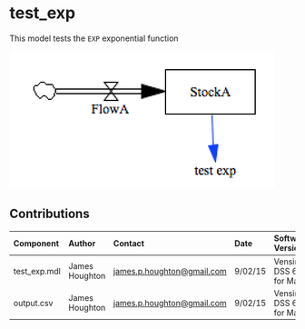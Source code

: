 test_exp
=========

This model tests the `EXP` exponential function

![Vensim screenshot](vensim_screenshot.png)


Contributions
-------------

| Component                         | Author          | Contact                    | Date    | Software Version        |
|:--------------------------------- |:--------------- |:-------------------------- |:------- |:----------------------- |
| test_exp.mdl                      | James Houghton  | james.p.houghton@gmail.com | 9/02/15 | Vensim DSS 6.3 for Mac  |
| output.csv                        | James Houghton  | james.p.houghton@gmail.com | 9/02/15 | Vensim DSS 6.3 for Mac  |
